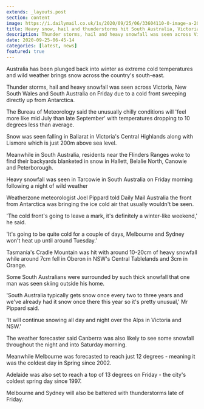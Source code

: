 ```yaml
---
extends: _layouts.post
section: content
image: https://i.dailymail.co.uk/1s/2020/09/25/06/33604110-0-image-a-20_1601012559550.jpg 
title: Heavy snow, hail and thunderstorms hit South Australia, Victoria and NSW 
description: Thunder storms, hail and heavy snowfall was seen across Victoria, New South Wales and South Australia on Friday due to a cold front sweeping directly up from Antarctica. 
date: 2020-09-25-06-45-14 
categories: [latest, news] 
featured: true 
--- 
```

Australia has been plunged back into winter as extreme cold temperatures and wild weather brings snow across the country's south-east.

Thunder storms, hail and heavy snowfall was seen across Victoria, New South Wales and South Australia on Friday due to a cold front sweeping directly up from Antarctica.

The Bureau of Meteorology said the unusually chilly conditions will 'feel more like mid July than late September' with temperatures dropping to 10 degrees less than average.

Snow was seen falling in Ballarat in Victoria's Central Highlands along with Lismore which is just 200m above sea level.

Meanwhile in South Australia, residents near the Flinders Ranges woke to find their backyards blanketed in snow in Hallett, Belalie North, Canowie and Peterborough. 

Heavy snowfall was seen in Tarcowie in South Australia on Friday morning following a night of wild weather

Weatherzone meteorologist Joel Pippard told Daily Mail Australia the front from Antarctica was bringing the ice cold air that usually wouldn't be seen.

'The cold front's going to leave a mark, it's definitely a winter-like weekend,' he said.

'It's going to be quite cold for a couple of days, Melbourne and Sydney won't heat up until around Tuesday.'

Tasmania's Cradle Mountain was hit with around 10-20cm of heavy snowfall while around 7cm fell in Oberon in NSW's Central Tablelands and 3cm in Orange.

Some South Australians were surrounded by such thick snowfall that one man was seen skiing outside his home.

'South Australia typically gets snow once every two to three years and we've already had it snow once there this year so it's pretty unusual,' Mr Pippard said.

'It will continue snowing all day and night over the Alps in Victoria and NSW.'

The weather forecaster said Canberra was also likely to see some snowfall throughout the night and into Saturday morning.

Meanwhile Melbourne was forecasted to reach just 12 degrees - meaning it was the coldest day in Spring since 2002.

Adelaide was also set to reach a top of 13 degrees on Friday - the city's coldest spring day since 1997. 

Melbourne and Sydney will also be battered with thunderstorms late of Friday. 

